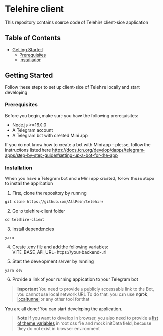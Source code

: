 # Telehire client

This repository contains source code of Telehire client-side application

## Table of Contents

- [Getting Started](#getting-started)
  - [Prerequisites](#prerequisites)
  - [Installation](#installation)

## Getting Started

Follow these steps to set up client-side of Telehire locally and start developing

### Prerequisites

Before you begin, make sure you have the following prerequisites:

- Node.js >=16.0.0
- A Telegram account
- A Telegram bot with created Mini app

If you do not know how to create a bot with Mini app - please, follow the instructions listed here https://docs.ton.org/develop/dapps/telegram-apps/step-by-step-guide#setting-up-a-bot-for-the-app

### Installation

When you have a Telegram bot and a Mini app created, follow these steps to install the application

1. First, clone the repository by running

```shell
git clone https://github.com/AllPein/telehire
```

2. Go to telehire-client folder

```shell
cd telehire-client
```

3. Install dependencies

```shell
yarn
```

4. Create .env file and add the following variables:
   VITE_BASE_API_URL=https://your-backend-url

5. Start the development server by running

```shell
yarn dev
```

6. Provide a link of your running application to your Telegram bot

> **Important**
> You need to provide a publicly accessable link to the Bot, you cannot use local network URL
> To do that, you can use [ngrok](https://ngrok.com/), [localtunnel](https://theboroer.github.io/localtunnel-www/) or any other tool for that

You are all done! You can start developing the application.

> **Note**
> If you want to develop in browser, you also need to provide a [list of theme variables](https://core.telegram.org/bots/webapps#themeparams) in root css file and mock initData field, because they do not exist in browser environment
